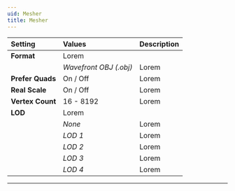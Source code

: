 ```yaml
---
uid: Mesher
title: Mesher
---
```


| Setting          | Values                 | Description |
| :--------------- | :--------------------- | :---------- |
| **Format**       | Lorem                  |
|                  | *Wavefront OBJ (.obj)* | Lorem       |
| **Prefer Quads** | On / Off               | Lorem       |
| **Real Scale**   | On / Off               | Lorem       |
| **Vertex Count** | 16 - 8192              | Lorem       |
| **LOD**          | Lorem                  |
|                  | *None*                 | Lorem       |
|                  | *LOD 1*                | Lorem       |
|                  | *LOD 2*                | Lorem       |
|                  | *LOD 3*                | Lorem       |
|                  | *LOD 4*                | Lorem       |




***

<!--examples-->